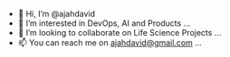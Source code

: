 - 👋 Hi, I’m @ajahdavid
- 👀 I’m interested in DevOps, AI and Products ...
- 💞️ I’m looking to collaborate on Life Science Projects ...
- 📫 You can reach me on ajahdavid@gmail.com  ...

<!---
ajahdavid/ajahdavid is a ✨ special ✨ repository because its `README.md` (this file) appears on your GitHub profile.
You can click the Preview link to take a look at your changes.
--->
